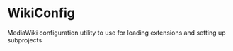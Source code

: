 WikiConfig
==========

MediaWiki configuration utility to use for loading extensions and setting up subprojects
